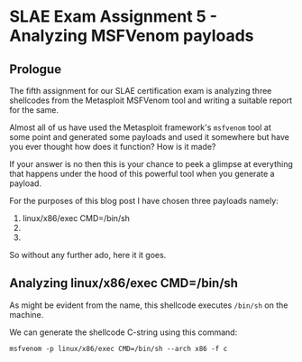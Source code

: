 # SLAE Exam Assignment 5 - Analyzing MSFVenom payloads

## Prologue
The fifth assignment for our SLAE certification exam is analyzing three shellcodes from the Metasploit MSFVenom tool and writing a suitable report for the same.

Almost all of us have used the Metasploit framework's `msfvenom` tool at some point and generated some payloads and used it somewhere but have you ever thought how does it function? How is it made?

If your answer is no then this is your chance to peek a glimpse at everything that happens under the hood of this powerful tool when you generate a payload.

For the purposes of this blog post I have chosen three payloads namely:
1. linux/x86/exec CMD=/bin/sh
1. 
1.

So without any further ado, here it it goes.

## Analyzing linux/x86/exec CMD=/bin/sh
As might be evident from the name, this shellcode executes `/bin/sh` on the machine.

We can generate the shellcode C-string using this command:
```
msfvenom -p linux/x86/exec CMD=/bin/sh --arch x86 -f c
```

